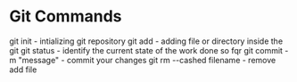 Git Commands
============

git init - intializing git repository
git add - adding file or directory inside the git
git status - identify the current state of the work done so fqr
git commit -m "message" - commit your changes 
git rm --cashed filename - remove add file
